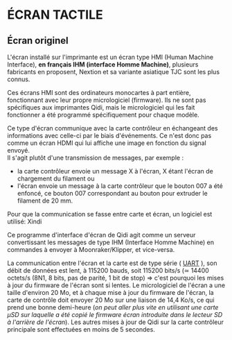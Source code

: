 # ÉCRAN TACTILE

## Écran originel

L'écran installé sur l'imprimante est un écran type HMI (Human Machine Interface), **en français IHM (interface Homme Machine)**, plusieurs fabricants en proposent, Nextion et sa variante asiatique TJC sont les plus connus.

Ces écrans HMI sont des ordinateurs monocartes à part entière, fonctionnant avec leur propre micrologiciel (firmware).  Ils ne sont pas spécifiques aux imprimantes Qidi, mais le micrologiciel qui les fait fonctionner a été programmé spécifiquement pour chaque modèle.

Ce type d'écran communique avec la carte contrôleur en échangeant des informations avec celle-ci par le biais d'événements.  Ce n'est donc pas comme un écran HDMI qui lui affiche une image en fonction du signal envoyé.  
Il s'agit plutôt d'une transmission de messages, par exemple :
- la carte contrôleur envoie un message X à l'écran, X étant l'écran de chargement du filament ou
- l'écran envoie un message à la carte contrôleur que le bouton 007 a été enfoncé, ce bouton 007 correspondant au bouton pour extruder le filament de 20 mm.

Pour que la communication se fasse entre carte et écran, un logiciel est utilisé: Xindi

Ce programme d'interface d'écran de Qidi agit comme un serveur convertissant les messages de type IHM (Interface Homme Machine) en commandes à envoyer à Moonraker/Klipper, et vice-versa.

La communication entre l'écran et la carte est de type série ( [UART](https://fr.wikipedia.org/wiki/UART) ), son débit de données est lent, à 115200 bauds, soit 115200 bits/s (≃ 14400 octets/s (8N1, 8 bits, pas de parité, 1 bit de stop) => c'est pourquoi les mises à jour du firmware de l'écran sont si lentes.  Le micrologiciel de l'écran a une taille d'environ 20 Mo, et à chaque mise à jour du firmware de l'écran, la carte de contrôle doit envoyer 20 Mo sur une liaison de 14,4 Ko/s, ce qui prend une bonne demi-heure (*on peut aller plus vite en utilisant une carte μSD sur laquelle a été copié le firmware écran introduite dans le lecteur SD à l'arrière de l'écran*). Les autres mises à jour de Qidi sur la carte contrôleur principale sont effectuées en moins de 5 secondes.

